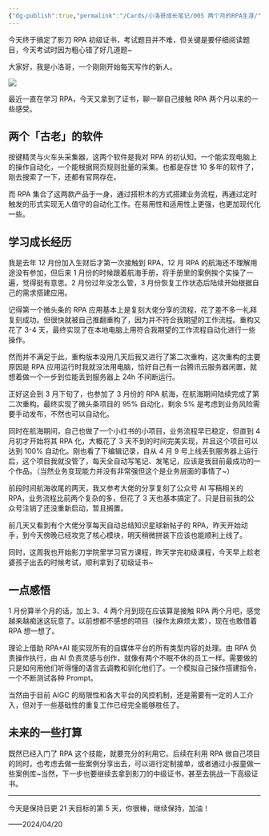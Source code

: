 ```yaml
---
{"dg-publish":true,"permalink":"/Cards/小洛哥成长笔记/005 两个月的RPA生涯/","tags":["小洛哥成长笔记"],"noteIcon":1,"created":"2024-04-20","updated":"2024-04-21"}
---
```


今天终于搞定了影刀 RPA 初级证书，考试题目并不难，但关键是要仔细阅读题目，今天考试时因为粗心错了好几道题~

大家好，我是小洛哥，一个刚刚开始每天写作的新人。

![](http://img.xlg.life/images/202404201236497.png)

最近一直在学习 RPA，今天又拿到了证书，聊一聊自己接触 RPA 两个月以来的一些感受。

## 两个「古老」的软件
按键精灵与火车头采集器，这两个软件是我对 RPA 的初认知。一个能实现电脑上的操作自动化，一个能根据网页规则批量的采集。也都是存世 10 多年的软件了，刚去搜索了一下，还都有官网存在。

而 RPA 集合了这两款产品于一身，通过搭积木的方式搭建业务流程，再通过定时触发的形式实现无人值守的自动化工作。在易用性和适用性上更强，也更加现代化一些。

## 学习成长经历
我是去年 12 月份加入生财后才第一次接触到 RPA，12 月 RPA 的航海还不理解用途没有参加，但后来 1 月份的时候跟着航海手册，将手册里的案例挨个实操了一遍，觉得挺有意思。2 月份过年没怎么管，3 月份恢复工作状态后陆续开始根据自己的需求搭建应用。

记得第一个微头条的 RPA 应用基本上是复刻大佬分享的流程，花了差不多一礼拜复刻成功。但很快就被自己推翻重构了，因为并不符合我期望的工作流程。重构又花了 3-4 天，最终实现了在本地电脑上用符合我期望的工作流程自动化进行一些操作。

然而并不满足于此，重构版本没用几天后我又进行了第二次重构，这次重构的主要原因是 RPA 应用运行时我就没法用电脑，恰好自己有一台腾讯云服务器闲置，就想着做一个一步到位能丢到服务器上 24h 不间断运行。

正好这会到 3 月下旬了，也参加了 3 月份的 RPA 航海，在航海期间陆续完成了第二次重构。最终实现了微头条项目的 95% 自动化，剩余 5% 是考虑到业务风险需要手动发布，不然也可以自动化。

同时在航海期间，自己也做了一个小红书的小项目，业务流程早已稳定，但直到 4 月初才开始将其 RPA 化，大概花了 3 天不到的时间完美实现，并且这个项目可以达到 100% 自动化。刚也看了下编辑记录，自从 4 月 9 号上线丢到服务器上运行后，这个项目我就没管了，每天全自动写笔记、发笔记，应该是我目前最成功的一个作品。（当然业务变现能力并没有非常强但这个是业务层面的事情了~）

前段时间航海收尾的两天，我又参考大佬的分享复刻了公众号 AI 写稿相关的 RPA，业务流程比前两个复杂的多，但花了 3 天也基本搞定了。只是目前我的公众号注销了还没重新启动，暂且搁置。

前几天又看到有个大佬分享每天自动总结知识星球新帖子的 RPA，昨天开始动手，到今天傍晚已经攻克了核心模块，明天稍微拼装下应该也能顺利上线了。

同时，这周我也开始影刀学院里学习官方课程，昨天学完初级课程，今天早上趁老婆孩子出去的时候考试，顺利拿到了初级证书~

## 一点感悟
1 月份算半个月的话，加上 3、4 两个月到现在应该算是接触 RPA 两个月吧，感觉越来越痴迷这玩意了。以前想都不感想的项目（操作太麻烦太累），现在也敢借着 RPA 想一想了。

理论上借助 RPA+AI 能实现所有的自媒体平台的所有类型内容的处理。由 RPA 负责操作执行，由 AI 负责灵感与创作，就像有两个不眠不休的员工一样。需要做的只是如何用他们听得懂的语言去调教和驯化他们了。一个模拟自己操作搭建指令，一个不断测试各种 Prompt。

当然由于目前 AIGC 的局限性和各大平台的风控机制，还是需要有一定的人工介入，但对于一些基础性的重复工作已经完全能够胜任了。

## 未来的一些打算
既然已经入门了 RPA 这个技能，就要充分的利用它。后续在利用 RPA 做自己项目的同时，也考虑去做一些案例分享出去，可以进行定制接单，或者通过小报童做一些案例库~当然，下一步也要继续去拿到影刀的中级证书，甚至去挑战一下高级证书。

---

今天是保持日更 21 天目标的第 5 天，你很棒，继续保持，加油！

——2024/04/20
